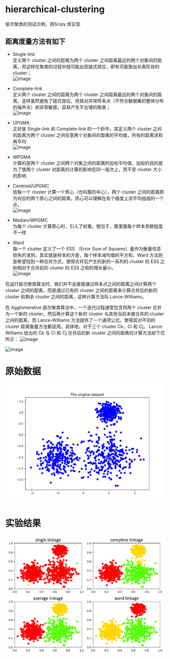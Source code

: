 # hierarchical-clustering
层次聚类的测试示例，用Scipy 库实现</br>

## 距离度量方法有如下

- Single-link </br>
定义两个 cluster 之间的距离为两个 cluster 之间距离最近的两个对象间的距离，但这样在聚类的过程中就可能出现链式效应，即有可能聚出长条形状的 cluster；</br>
![image](https://user-images.githubusercontent.com/72603715/129674914-3734b3de-21fc-4650-ad12-438dd6ce9b7a.png)


- Complete-link </br>
定义两个 cluster 之间的距离为两个 cluster 之间距离最远的两个对象间的距离，这样虽然避免了链式效应，但其对异常样本点（不符合数据集的整体分布的噪声点）却非常敏感，容易产生不合理的聚类；</br>
![image](https://user-images.githubusercontent.com/72603715/129674953-04506cfa-5624-4f59-a9a0-f390d5b03ce1.png)

- UPGMA </br>
正好是 Single-link 和 Complete-link 的一个折中，其定义两个 cluster 之间的距离为两个 cluster 之间任意两个对象间的距离的平均值，所有的距离求和再平均</br>
![image](https://user-images.githubusercontent.com/72603715/129675545-1dd7f9b9-9f1f-4b2f-bc6d-8c7d8a39f3a8.png)


- WPGMA </br>
计算的是两个 cluster 之间两个对象之间的距离的加权平均值，加权的目的是为了使两个 cluster 对距离的计算的影响在同一层次上，而不受 cluster 大小的影响</br>


- Centroid/UPGMC </br>
给每一个 cluster 计算一个质心（也叫簇的中心），两个 cluster 之间的距离即为对应的两个质心之间的距离，质心可以理解在各个维度上求平均组成的一个点， </br>
![image](https://user-images.githubusercontent.com/72603715/129675083-c3efa49c-ef15-4802-adc1-d2165bcb42f2.png)

- Median/WPGMC  </br>
为每个 cluster 计算质心时，引入了权重。相当于，簇里面每个样本贡献程度不一样 </br>

- Ward </br>
每一个 cluster 定义了一个 ESS （Error Sum of Squares）量作为衡量信息损失的准则，其实就是样本的方差，每个样本减均值的平方和，Ward 方法则是希望找到一种合并方式，使得合并后产生的新的一系列的 cluster 的 ESS 之和相对于合并前的 cluster 的 ESS 之和的增长最小。 </br>
![image](https://user-images.githubusercontent.com/72603715/129675147-d20e8205-cd9c-404b-b3de-302539e3d5f0.png)


在运行层次聚类算法时，我们并不会直接通过样本点之间的距离之间计算两个 cluster 之间的距离，而是通过已有的 cluster 之间的距离来计算合并后的新的 cluster 和剩余 cluster 之间的距离，这种计算方法叫 Lance-Williams。

在 Agglomerative 层次聚类算法中，一个迭代过程通常包含将两个 cluster 合并为一个新的 cluster，然后再计算这个新的 cluster 与其他当前未被合并的 cluster 之间的距离，而 Lance-Williams 方法提供了一个通项公式，使得其对不同的 cluster 距离衡量方法都适用。具体地，对于三个 cluster Ck，Ci 和 Cj， Lance-Williams 给出的 Ck 与 Ci 和 Cj 合并后的新 cluster 之间的距离的计算方法如下式所示：
![image](https://user-images.githubusercontent.com/72603715/129675262-142da706-5e46-43ca-9aa4-4141d49a3a0b.png)

![image](https://user-images.githubusercontent.com/72603715/129675416-6f8aea68-500e-4eb7-bbbc-c5ad9f941433.png)

# 原始数据

![image](https://github.com/wuyinwuxian/hierarchical-clustering/blob/main/hierarchical-clustering/originalData.png)



# 实验结果
![image](https://github.com/wuyinwuxian/hierarchical-clustering/blob/main/hierarchical-clustering/clusteringResult.png)
